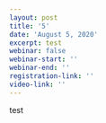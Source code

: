```yaml
---
layout: post
title: '5'
date: 'August 5, 2020'
excerpt: test
webinar: false
webinar-start: ''
webinar-end: ''
registration-link: ''
video-link: ''
---
```

 test
